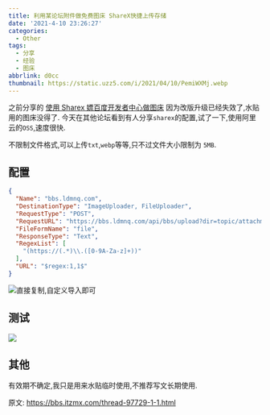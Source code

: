 ```yaml
---
title: 利用某论坛附件做免费图床 ShareX快捷上传存储
date: '2021-4-10 23:26:27'
categories:
  - Other
tags:
  - 分享
  - 经验
  - 图床
abbrlink: d0cc
thumbnail: https://static.uzz5.com/i/2021/04/10/PemiWXMj.webp
---
```


之前分享的 [使用 Sharex 嫖百度开发者中心做图床](https://www.uzz5.com/j625.html) 因为改版升级已经失效了,水贴用的图床没得了.
今天在其他论坛看到有人分享`sharex`的配置,试了一下,使用阿里云的`OSS`,速度很快.
<!--more-->
不限制文件格式,可以上传`txt`,`webp`等等,只不过文件大小限制为 `5MB`.

## 配置

```json
{
  "Name": "bbs.ldmnq.com",
  "DestinationType": "ImageUploader, FileUploader",
  "RequestType": "POST",
  "RequestURL": "https://bbs.ldmnq.com/api/bbs/upload?dir=topic/attachment",
  "FileFormName": "file",
  "ResponseType": "Text",
  "RegexList": [
    "(https://(.*)\\.([0-9A-Za-z]+))"
  ],
  "URL": "$regex:1,1$"
}
```

![直接复制,自定义导入即可](https://static.uzz5.com/i/2021/04/10/dLbtfmZl.webp)

## 测试

![](https://ldbbs.ldmnq.com/bbs/topic/attachment/2021-4/50e76314-b43b-42b7-bbf9-eb40bd0bfc4f.gif)


## 其他

有效期不确定,我只是用来水贴临时使用,不推荐写文长期使用.

原文: https://bbs.itzmx.com/thread-97729-1-1.html